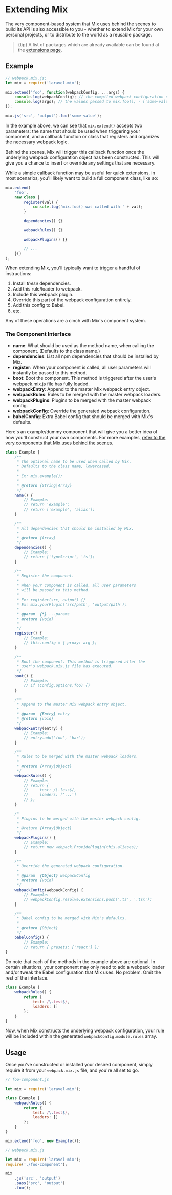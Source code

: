 # Extending Mix

The very component-based system that Mix uses behind the scenes to build its API is also accessible to you - whether to extend Mix for your own personal projects, or to distribute to the world as a reusable package.

> {tip} A list of packages which are already available can be found at the <a href="https://laravel-mix.com/extensions">extensions page</a>.

## Example

```js
// webpack.mix.js;
let mix = require('laravel-mix');

mix.extend('foo', function(webpackConfig, ...args) {
    console.log(webpackConfig); // the compiled webpack configuration object.
    console.log(args); // the values passed to mix.foo(); - ['some-value']
});

mix.js('src', 'output').foo('some-value');
```

In the example above, we can see that `mix.extend()` accepts two parameters: the name that should be used when triggering your component, and a callback function or class that registers and organizes the necessary webpack logic.

Behind the scenes, Mix will trigger this callback function once the underlying webpack configuration object has been constructed. This will give you a chance to insert or override any settings that are necessary.

While a simple callback function may be useful for quick extensions, in most scenarios, you'll likely want to build a full component class, like so:

```js
mix.extend(
    'foo',
    new class {
        register(val) {
            console.log('mix.foo() was called with ' + val);
        }

        dependencies() {}

        webpackRules() {}

        webpackPlugins() {}

        // ...
    }()
);
```

When extending Mix, you'll typically want to trigger a handful of instructions:

1.  Install _these_ dependencies.
2.  Add this rule/loader to webpack.
3.  Include this webpack plugin.
4.  Override this part of the webpack configuration entirely.
5.  Add this config to Babel.
6.  etc.

Any of these operations are a cinch with Mix's component system.

### The Component Interface

*   **name**: What should be used as the method name, when calling the component. (Defaults to the class name.)
*   **dependencies**: List all npm dependencies that should be installed by Mix.
*   **register**: When your component is called, all user parameters will instantly be passed to this method.
*   **boot**: Boot the component. This method is triggered after the user's webpack.mix.js file has fully loaded.
*   **webpackEntry**: Append to the master Mix webpack entry object.
*   **webpackRules**: Rules to be merged with the master webpack loaders.
*   **webpackPlugins**: Plugins to be merged with the master webpack config.
*   **webpackConfig**: Override the generated webpack configuration.
*   **babelConfig**: Extra Babel config that should be merged with Mix's defaults.

Here's an example/dummy component that will give you a better idea of how you'll construct your own components. For more examples, [refer to the very
components that Mix uses behind the scenes](https://github.com/JeffreyWay/laravel-mix/tree/master/src/components).

```js
class Example {
    /**
     * The optional name to be used when called by Mix.
     * Defaults to the class name, lowercased.
     *
     * Ex: mix.example();
     *
     * @return {String|Array}
     */
    name() {
        // Example:
        // return 'example';
        // return ['example', 'alias'];
    }

    /**
     * All dependencies that should be installed by Mix.
     *
     * @return {Array}
     */
    dependencies() {
        // Example:
        // return ['typeScript', 'ts'];
    }

    /**
     * Register the component.
     *
     * When your component is called, all user parameters
     * will be passed to this method.
     *
     * Ex: register(src, output) {}
     * Ex: mix.yourPlugin('src/path', 'output/path');
     *
     * @param  {*} ...params
     * @return {void}
     *
     */
    register() {
        // Example:
        // this.config = { proxy: arg };
    }

    /**
     * Boot the component. This method is triggered after the
     * user's webpack.mix.js file has executed.
     */
    boot() {
        // Example:
        // if (Config.options.foo) {}
    }

    /**
     * Append to the master Mix webpack entry object.
     *
     * @param  {Entry} entry
     * @return {void}
     */
    webpackEntry(entry) {
        // Example:
        // entry.add('foo', 'bar');
    }

    /**
     * Rules to be merged with the master webpack loaders.
     *
     * @return {Array|Object}
     */
    webpackRules() {
        // Example:
        // return {
        //     test: /\.less$/,
        //     loaders: ['...']
        // };
    }

    /*
     * Plugins to be merged with the master webpack config.
     *
     * @return {Array|Object}
     */
    webpackPlugins() {
        // Example:
        // return new webpack.ProvidePlugin(this.aliases);
    }

    /**
     * Override the generated webpack configuration.
     *
     * @param  {Object} webpackConfig
     * @return {void}
     */
    webpackConfig(webpackConfig) {
        // Example:
        // webpackConfig.resolve.extensions.push('.ts', '.tsx');
    }

    /**
     * Babel config to be merged with Mix's defaults.
     *
     * @return {Object}
     */
    babelConfig() {
        // Example:
        // return { presets: ['react'] };
}
```

Do note that each of the methods in the example above are optional. In certain situations, your component may only need to add a webpack loader and/or tweak the Babel configuration that Mix uses. No problem. Omit the rest of the interface.

```js
class Example {
    webpackRules() {
        return {
            test: /\.test$/,
            loaders: []
        };
    }
}
```

Now, when Mix constructs the underlying webpack configuration, your rule will be included within the generated `webpackConfig.module.rules` array.

## Usage

Once you've constructed or installed your desired component, simply require it from your `webpack.mix.js` file, and you're all set to go.

```js
// foo-component.js

let mix = require('laravel-mix');

class Example {
    webpackRules() {
        return {
            test: /\.test$/,
            loaders: []
        };
    }
}

mix.extend('foo', new Example());
```

```js
// webpack.mix.js

let mix = require('laravel-mix');
require('./foo-component');

mix
    .js('src', 'output')
    .sass('src', 'output')
    .foo();
```

